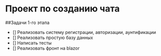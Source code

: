 # Проект по созданию чата
##Задачи 1-го этапа

- [] Реализовать систему регистрации, авторизации, аунтификации
- [] Реализовать простую базу данных
- [] Написать тесты
- [] Реализовать фронт на blazor
